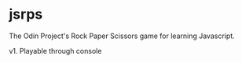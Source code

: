 # jsrps

The Odin Project's Rock Paper Scissors game for learning Javascript. 

v1. Playable through console
